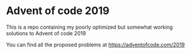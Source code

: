 # Advent of code 2019
This is a repo containing my poorly optimized but somewhat working solutions to Advent of code 2019

You can find all the proposed problems at https://adventofcode.com/2019
